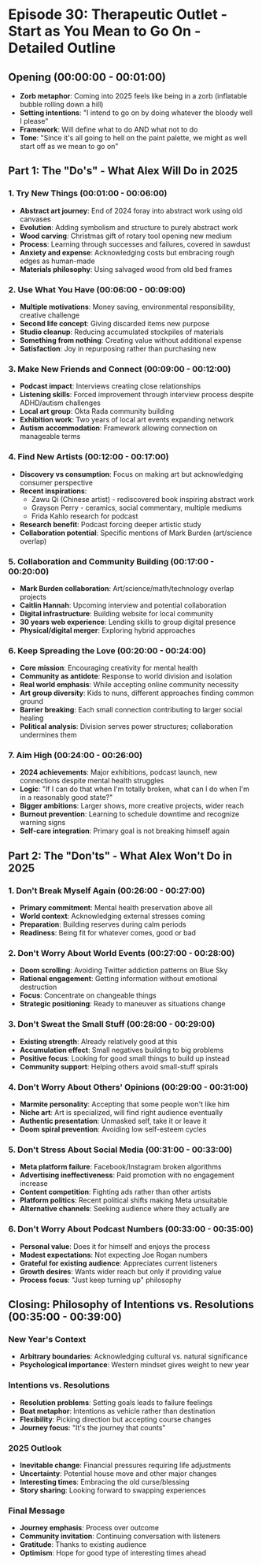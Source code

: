 # Episode 30: Therapeutic Outlet - Start as You Mean to Go On - Detailed Outline

## Opening (00:00:00 - 00:01:00)
- **Zorb metaphor**: Coming into 2025 feels like being in a zorb (inflatable bubble rolling down a hill)
- **Setting intentions**: "I intend to go on by doing whatever the bloody well I please"
- **Framework**: Will define what to do AND what not to do
- **Tone**: "Since it's all going to hell on the paint palette, we might as well start off as we mean to go on"

## Part 1: The "Do's" - What Alex Will Do in 2025

### 1. Try New Things (00:01:00 - 00:06:00)
- **Abstract art journey**: End of 2024 foray into abstract work using old canvases
- **Evolution**: Adding symbolism and structure to purely abstract work
- **Wood carving**: Christmas gift of rotary tool opening new medium
- **Process**: Learning through successes and failures, covered in sawdust
- **Anxiety and expense**: Acknowledging costs but embracing rough edges as human-made
- **Materials philosophy**: Using salvaged wood from old bed frames

### 2. Use What You Have (00:06:00 - 00:09:00)
- **Multiple motivations**: Money saving, environmental responsibility, creative challenge
- **Second life concept**: Giving discarded items new purpose
- **Studio cleanup**: Reducing accumulated stockpiles of materials
- **Something from nothing**: Creating value without additional expense
- **Satisfaction**: Joy in repurposing rather than purchasing new

### 3. Make New Friends and Connect (00:09:00 - 00:12:00)
- **Podcast impact**: Interviews creating close relationships
- **Listening skills**: Forced improvement through interview process despite ADHD/autism challenges
- **Local art group**: Okta Rada community building
- **Exhibition work**: Two years of local art events expanding network
- **Autism accommodation**: Framework allowing connection on manageable terms

### 4. Find New Artists (00:12:00 - 00:17:00)
- **Discovery vs consumption**: Focus on making art but acknowledging consumer perspective
- **Recent inspirations**: 
  - Zawu Qi (Chinese artist) - rediscovered book inspiring abstract work
  - Grayson Perry - ceramics, social commentary, multiple mediums
  - Frida Kahlo research for podcast
- **Research benefit**: Podcast forcing deeper artistic study
- **Collaboration potential**: Specific mentions of Mark Burden (art/science overlap)

### 5. Collaboration and Community Building (00:17:00 - 00:20:00)
- **Mark Burden collaboration**: Art/science/math/technology overlap projects
- **Caitlin Hannah**: Upcoming interview and potential collaboration
- **Digital infrastructure**: Building website for local community
- **30 years web experience**: Lending skills to group digital presence
- **Physical/digital merger**: Exploring hybrid approaches

### 6. Keep Spreading the Love (00:20:00 - 00:24:00)
- **Core mission**: Encouraging creativity for mental health
- **Community as antidote**: Response to world division and isolation
- **Real world emphasis**: While accepting online community necessity
- **Art group diversity**: Kids to nuns, different approaches finding common ground
- **Barrier breaking**: Each small connection contributing to larger social healing
- **Political analysis**: Division serves power structures; collaboration undermines them

### 7. Aim High (00:24:00 - 00:26:00)
- **2024 achievements**: Major exhibitions, podcast launch, new connections despite mental health struggles
- **Logic**: "If I can do that when I'm totally broken, what can I do when I'm in a reasonably good state?"
- **Bigger ambitions**: Larger shows, more creative projects, wider reach
- **Burnout prevention**: Learning to schedule downtime and recognize warning signs
- **Self-care integration**: Primary goal is not breaking himself again

## Part 2: The "Don'ts" - What Alex Won't Do in 2025

### 1. Don't Break Myself Again (00:26:00 - 00:27:00)
- **Primary commitment**: Mental health preservation above all
- **World context**: Acknowledging external stresses coming
- **Preparation**: Building reserves during calm periods
- **Readiness**: Being fit for whatever comes, good or bad

### 2. Don't Worry About World Events (00:27:00 - 00:28:00)
- **Doom scrolling**: Avoiding Twitter addiction patterns on Blue Sky
- **Rational engagement**: Getting information without emotional destruction
- **Focus**: Concentrate on changeable things
- **Strategic positioning**: Ready to maneuver as situations change

### 3. Don't Sweat the Small Stuff (00:28:00 - 00:29:00)
- **Existing strength**: Already relatively good at this
- **Accumulation effect**: Small negatives building to big problems
- **Positive focus**: Looking for good small things to build up instead
- **Community support**: Helping others avoid small-stuff spirals

### 4. Don't Worry About Others' Opinions (00:29:00 - 00:31:00)
- **Marmite personality**: Accepting that some people won't like him
- **Niche art**: Art is specialized, will find right audience eventually
- **Authentic presentation**: Unmasked self, take it or leave it
- **Doom spiral prevention**: Avoiding low self-esteem cycles

### 5. Don't Stress About Social Media (00:31:00 - 00:33:00)
- **Meta platform failure**: Facebook/Instagram broken algorithms
- **Advertising ineffectiveness**: Paid promotion with no engagement increase
- **Content competition**: Fighting ads rather than other artists
- **Platform politics**: Recent political shifts making Meta unsuitable
- **Alternative channels**: Seeking audience where they actually are

### 6. Don't Worry About Podcast Numbers (00:33:00 - 00:35:00)
- **Personal value**: Does it for himself and enjoys the process
- **Modest expectations**: Not expecting Joe Rogan numbers
- **Grateful for existing audience**: Appreciates current listeners
- **Growth desires**: Wants wider reach but only if providing value
- **Process focus**: "Just keep turning up" philosophy

## Closing: Philosophy of Intentions vs. Resolutions (00:35:00 - 00:39:00)

### New Year's Context
- **Arbitrary boundaries**: Acknowledging cultural vs. natural significance
- **Psychological importance**: Western mindset gives weight to new year

### Intentions vs. Resolutions
- **Resolution problems**: Setting goals leads to failure feelings
- **Boat metaphor**: Intentions as vehicle rather than destination
- **Flexibility**: Picking direction but accepting course changes
- **Journey focus**: "It's the journey that counts"

### 2025 Outlook
- **Inevitable change**: Financial pressures requiring life adjustments
- **Uncertainty**: Potential house move and other major changes
- **Interesting times**: Embracing the old curse/blessing
- **Story sharing**: Looking forward to swapping experiences

### Final Message
- **Journey emphasis**: Process over outcome
- **Community invitation**: Continuing conversation with listeners
- **Gratitude**: Thanks to existing audience
- **Optimism**: Hope for good type of interesting times ahead
